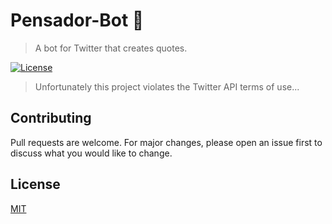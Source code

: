 # Pensador-Bot 🤖

> A bot for Twitter that creates quotes.

[![License](http://img.shields.io/:license-mit-blue.svg?style=flat-square)](http://badges.mit-license.org)

> Unfortunately this project violates the Twitter API terms of use...

## Contributing

Pull requests are welcome. For major changes, please open an issue first to discuss what you would like to change.

## License

[MIT](https://choosealicense.com/licenses/mit/)
